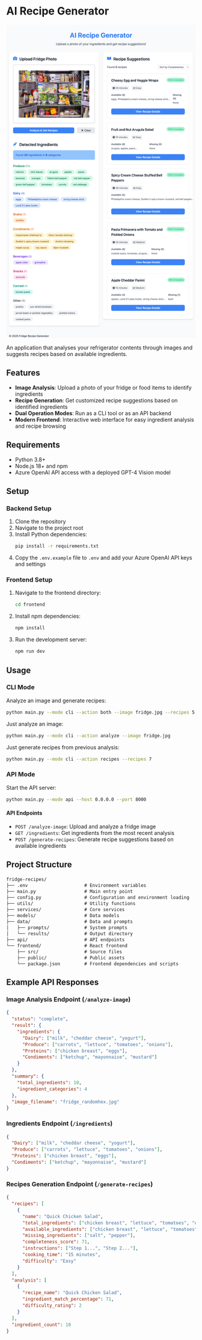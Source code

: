 # AI Recipe Generator

<img src="./assets/demo.png" alt="Frontend Screenshot" width="600" />

An application that analyses your refrigerator contents through images and suggests recipes based on available ingredients.

## Features
- **Image Analysis**: Upload a photo of your fridge or food items to identify ingredients
- **Recipe Generation**: Get customized recipe suggestions based on identified ingredients
- **Dual Operation Modes**: Run as a CLI tool or as an API backend
- **Modern Frontend**: Interactive web interface for easy ingredient analysis and recipe browsing

## Requirements
- Python 3.8+
- Node.js 18+ and npm
- Azure OpenAI API access with a deployed GPT-4 Vision model

## Setup

### Backend Setup
1. Clone the repository
2. Navigate to the project root
3. Install Python dependencies:
   ```bash
   pip install -r requirements.txt
   ```
4. Copy the `.env.example` file to `.env` and add your Azure OpenAI API keys and settings

### Frontend Setup
1. Navigate to the frontend directory:
   ```bash
   cd frontend
   ```
2. Install npm dependencies:
   ```bash
   npm install
   ```
3. Run the development server:
   ```bash
   npm run dev
   ```

## Usage

### CLI Mode
Analyze an image and generate recipes:
```bash
python main.py --mode cli --action both --image fridge.jpg --recipes 5
```

Just analyze an image:
```bash
python main.py --mode cli --action analyze --image fridge.jpg
```

Just generate recipes from previous analysis:
```bash
python main.py --mode cli --action recipes --recipes 7
```

### API Mode
Start the API server:
```bash
python main.py --mode api --host 0.0.0.0 --port 8000
```

#### API Endpoints
- `POST /analyze-image`: Upload and analyze a fridge image
- `GET /ingredients`: Get ingredients from the most recent analysis
- `POST /generate-recipes`: Generate recipe suggestions based on available ingredients

## Project Structure
```
fridge-recipes/
├── .env                     # Environment variables
├── main.py                  # Main entry point
├── config.py                # Configuration and environment loading
├── utils/                   # Utility functions
├── services/                # Core services
├── models/                  # Data models
├── data/                    # Data and prompts
│   ├── prompts/             # System prompts
│   └── results/             # Output directory
├── api/                     # API endpoints
└── frontend/                # React frontend
    ├── src/                 # Source files
    ├── public/              # Public assets
    └── package.json         # Frontend dependencies and scripts
```

## Example API Responses

### Image Analysis Endpoint (`/analyze-image`)
```json
{
  "status": "complete",
  "result": {
    "ingredients": {
      "Dairy": ["milk", "cheddar cheese", "yogurt"],
      "Produce": ["carrots", "lettuce", "tomatoes", "onions"],
      "Proteins": ["chicken breast", "eggs"],
      "Condiments": ["ketchup", "mayonnaise", "mustard"]
    }
  },
  "summary": {
    "total_ingredients": 10,
    "ingredient_categories": 4
  },
  "image_filename": "fridge_randomhex.jpg"
}
```

### Ingredients Endpoint (`/ingredients`)
```json
{
  "Dairy": ["milk", "cheddar cheese", "yogurt"],
  "Produce": ["carrots", "lettuce", "tomatoes", "onions"],
  "Proteins": ["chicken breast", "eggs"],
  "Condiments": ["ketchup", "mayonnaise", "mustard"]
}
```

### Recipes Generation Endpoint (`/generate-recipes`)
```json
{
  "recipes": [
    {
      "name": "Quick Chicken Salad",
      "total_ingredients": ["chicken breast", "lettuce", "tomatoes", "onions", "mayonnaise", "salt", "pepper"],
      "available_ingredients": ["chicken breast", "lettuce", "tomatoes", "onions", "mayonnaise"],
      "missing_ingredients": ["salt", "pepper"],
      "completeness_score": 71,
      "instructions": ["Step 1...", "Step 2..."],
      "cooking_time": "15 minutes",
      "difficulty": "Easy"
    }
  ],
  "analysis": [
    {
      "recipe_name": "Quick Chicken Salad",
      "ingredient_match_percentage": 71,
      "difficulty_rating": 2
    }
  ],
  "ingredient_count": 10
}
```
